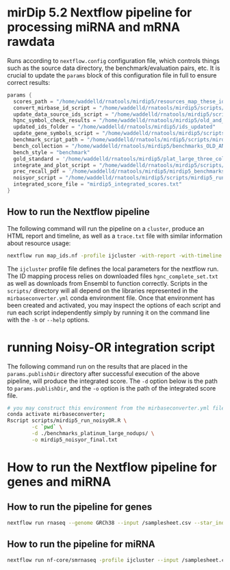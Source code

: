 # mirDip 5.2 Nextflow pipeline for processing miRNA and mRNA rawdata

Runs according to `nextflow.config` configuration file, which controls things such as the source data directory, the benchmark/evaluation pairs, etc. It is crucial to update the `params` block of this configuration file in full to ensure correct results:

```groovy
params {
  scores_path = "/home/waddelld/rnatools/mirdip5/resources_map_these_ids"
  convert_mirbase_id_script = "/home/waddelld/rnatools/mirdip5/scripts/convert_mirbase_ids.R"
  update_data_source_ids_script = "/home/waddelld/rnatools/mirdip5/scripts/mirdip5_update_data_source_ids.py"
  hgnc_symbol_check_results = "/home/waddelld/rnatools/mirdip5/old_and_mirnatip_mirzag_targetscan_id_mapping.csv"
  updated_ids_folder = "/home/waddelld/rnatools/mirdip5/ids_updated"
  update_gene_symbols_script = "/home/waddelld/rnatools/mirdip5/scripts/update_gene_symbols.py"
  benchmark_script_path = "/home/waddelld/rnatools/mirdip5/scripts/mirdip5_bench_one_file.R"
  bench_collection = "/home/waddelld/rnatools/mirdip5/benchmarks_OLD_AND_ID_ISSUE"
  bench_style = "benchmark"
  gold_standard = '/home/waddelld/rnatools/mirdip5/plat_large_three_cols_only.tsv'
  integrate_and_plot_script = "/home/waddelld/rnatools/mirdip5/scripts/mirdip5_integrate_and_plot_benchmarks.R"
  prec_recall_pdf = '/home/waddelld/rnatools/mirdip5/mirdip5_benchmarks.pdf'
  noisyor_script = "/home/waddelld/rnatools/mirdip5/scripts/mirdip5_run_noisyOR.R"
  integrated_score_file = "mirdip5_integrated_scores.txt"
}
```

## How to run the Nextflow pipeline

The following command will run the pipeline on a `cluster`, produce an HTML report and timeline, as well as a `trace.txt` file with similar information about resource usage:

```bash
nextflow run map_ids.nf -profile ijcluster -with-report -with-timeline -with-trace
```

The `ijcluster` profile file defines the local parameters for the nextflow run. The ID mapping process relies on downloaded files `hgnc_complete_set.txt` as well as downloads from Ensembl to function correctly. Scripts in the `scripts/` directory will all depend on the libraries represented in the `mirbaseconverter.yml` conda environment file. Once that environment has been created and activated, you may inspect the options of each script and run each script independently simply by running it on the command line with the `-h` or `--help` options.

# running Noisy-OR integration script

The following command run on the results that are placed in the `params.publishDir` directory after successful execution of the above pipeline, will produce the integrated score. The `-d` option below is the path to `params.publishDir`, and the `-o` option is the path of the integrated score file.

```bash
# you may construct this environment from the mirbaseconverter.yml file in this repository
conda activate mirbaseconverter;
Rscript scripts/mirdip5_run_noisyOR.R \
        -c `pwd` \
        -d ./benchmarks_platinum_large_nodups/ \
        -o mirdip5_noisyor_final.txt
```

# How to run the Nextflow pipeline for genes and miRNA

## How to run the pipeline for genes

```bash
nextflow run rnaseq --genome GRCh38 --input /samplesheet.csv --star_index false --gene_bed false --aligner star_rsem --outdir /outputdirectory --save_merged_fastq -profile ijcluster
```


## How to run the pipeline for miRNA

```bash
nextflow run nf-core/smrnaseq -profile ijcluster --input /samplesheet.csv --outdir /outputdirectory --genome GRCh38 --protocol qiaseq --mirtrace_species hsa -r gittak_ac_config
```

